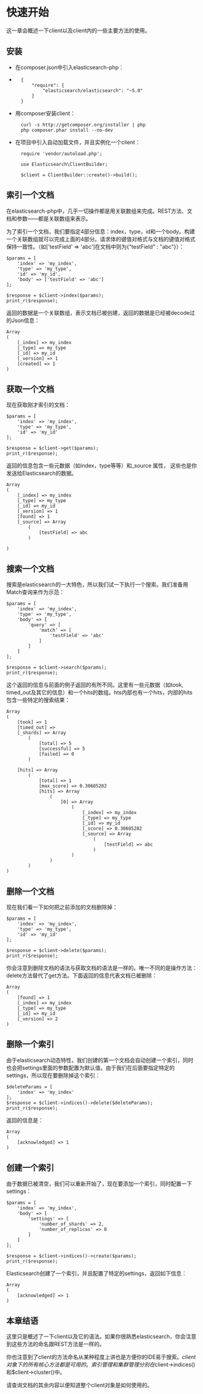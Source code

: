 # 快速开始

这一章会概述一下client以及client内的一些主要方法的使用。

## 安装

* 在composer.json中引入elasticsearch-php：
* 
		{
		    "require": {
		        "elasticsearch/elasticsearch": "~5.0"
		    }
		}

* 用composer安装client：

		curl -s http://getcomposer.org/installer | php
		php composer.phar install --no-dev

* 在项目中引入自动加载文件，并且实例化一个client：

		require 'vendor/autoload.php';
		
		use Elasticsearch\ClientBuilder;
		
		$client = ClientBuilder::create()->build();

## 索引一个文档

在elasticsearch-php中，几乎一切操作都是用关联数组来完成。REST方法、文档和参数——都是关联数组来表示。

为了索引一个文档，我们要指定4部分信息：index，type，id和一个body。构建一个关联数组就可以完成上面的4部分。请求体的键值对格式与文档的键值对格式保持一致性。（如['testField' => 'abc']在文档中则为{"testField" : "abc"}）：

	$params = [
	    'index' => 'my_index',
	    'type' => 'my_type',
	    'id' => 'my_id',
	    'body' => ['testField' => 'abc']
	];
	
	$response = $client->index($params);
	print_r($response);

返回的数据是一个关联数组，表示文档已被创建，返回的数据是已经被decode过的Json信息：

	Array
	(
	    [_index] => my_index
	    [_type] => my_type
	    [_id] => my_id
	    [_version] => 1
	    [created] => 1
	)

## 获取一个文档

现在获取刚才索引的文档：
	
	$params = [
	    'index' => 'my_index',
	    'type' => 'my_type',
	    'id' => 'my_id'
	];
	
	$response = $client->get($params);
	print_r($response);

返回的信息包含一些元数据（如index，type等等）和_source 属性，
这些也是你发送给Elasticsearch的数据。

	Array
	(
	    [_index] => my_index
	    [_type] => my_type
	    [_id] => my_id
	    [_version] => 1
	    [found] => 1
	    [_source] => Array
	        (
	            [testField] => abc
	        )
	
	)

## 搜索一个文档

搜索是elasticsearch的一大特色，所以我们试一下执行一个搜索。我们准备用Match查询来作为示范：

	$params = [
	    'index' => 'my_index',
	    'type' => 'my_type',
	    'body' => [
	        'query' => [
	            'match' => [
	                'testField' => 'abc'
	            ]
	        ]
	    ]
	];
	
	$response = $client->search($params);
	print_r($response);

这个返回的信息与前面的例子返回的有所不同。这里有一些元数据（如took, timed_out及其它的信息）和一个hits的数组。hts内部也有一个hits，内部的hits包含一些特定的搜索结果：

	Array
	(
	    [took] => 1
	    [timed_out] =>
	    [_shards] => Array
	        (
	            [total] => 5
	            [successful] => 5
	            [failed] => 0
	        )
	
	    [hits] => Array
	        (
	            [total] => 1
	            [max_score] => 0.30685282
	            [hits] => Array
	                (
	                    [0] => Array
	                        (
	                            [_index] => my_index
	                            [_type] => my_type
	                            [_id] => my_id
	                            [_score] => 0.30685282
	                            [_source] => Array
	                                (
	                                    [testField] => abc
	                                )
	                        )
	                )
	        )
	)


## 删除一个文档

现在我们看一下如何把之前添加的文档删除掉：

	$params = [
	    'index' => 'my_index',
	    'type' => 'my_type',
	    'id' => 'my_id'
	];
	
	$response = $client->delete($params);
	print_r($response);

你会注意到删除文档的语法与获取文档的语法是一样的。唯一不同的是操作方法：delete方法替代了get方法。下面返回的信息代表文档已被删除：

	Array
	(
	    [found] => 1
	    [_index] => my_index
	    [_type] => my_type
	    [_id] => my_id
	    [_version] => 2
	)

## 删除一个索引

由于elasticsearch动态特性，我们创建的第一个文档会自动创建一个索引，同时也会把settings里面的参数配置为默认值。由于我们在后面要指定特定的settings，所以现在要删除掉这个索引：

	$deleteParams = [
	    'index' => 'my_index'
	];
	$response = $client->indices()->delete($deleteParams);
	print_r($response);

返回的信息是：

	Array
	(
	    [acknowledged] => 1
	)

## 创建一个索引

由于数据已被清空，我们可以重新开始了，现在要添加一个索引，同时配置一下settings：

	$params = [
	    'index' => 'my_index',
	    'body' => [
	        'settings' => [
	            'number_of_shards' => 2,
	            'number_of_replicas' => 0
	        ]
	    ]
	];
	
	$response = $client->indices()->create($params);
	print_r($response);

Elasticsearch创建了一个索引，并且配置了特定的settings，返回如下信息：

	Array
	(
	    [acknowledged] => 1
	)

## 本章结语

这里只是概述了一下client以及它的语法。如果你很熟悉elasticsearch，你会注意到这些方法的命名跟REST方法是一样的。

你也注意到了client的方法命名从某种程度上讲也是方便你的IDE易于搜索。$client对象下的所有核心方法都是可用的。索引管理和集群管理分别在$client->indices()和$client->cluster()中。

请查询文档的其余内容以便知道整个client对象是如何使用的。
